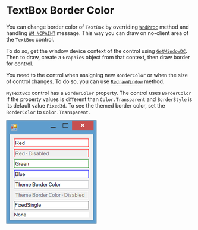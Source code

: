 # TextBox Border Color

You can change border color of `TextBox` by overriding [`WndProc`](https://msdn.microsoft.com/en-us/library/system.windows.forms.control.wndproc(v=vs.110).aspx) method and handling [`WM_NCPAINT`](https://msdn.microsoft.com/en-us/library/windows/desktop/dd145212(v=vs.85).aspx) message. This way you can draw on no-client area of the `TextBox` control.

To do so, get the window device context of the control using [`GetWindowDC`](https://msdn.microsoft.com/en-us/library/windows/desktop/dd144947(v=vs.85).aspx). Then to draw, create a `Graphics` object from that context, then draw border for control.

You need to the control when assigning new `BorderColor` or when the size of control changes. To do so, you can use [`RedrawWindow`](https://msdn.microsoft.com/en-us/library/windows/desktop/dd162911(v=vs.85).aspx) method.

`MyTextBox` control has a `BorderColor` property. The control uses `BorderColor` if the property values is different than `Color.Transparent` and `BorderStyle` is its default value `Fixed3d`. To see the themed border color, set the `BorderColor` to `Color.Transparent`.

![TextBoxBorderColor](TextBoxBorderColor.png)
